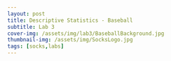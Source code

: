 ```yaml
---
layout: post
title: Descriptive Statistics - Baseball
subtitle: Lab 3
cover-img: /assets/img/lab3/BaseballBackground.jpg
thumbnail-img: /assets/img/SocksLogo.jpg
tags: [socks,labs]
---
```


